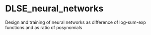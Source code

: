 # DLSE_neural_networks
Design and training of neural networks as difference of log-sum-exp functions and as ratio of posynomials
